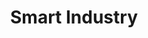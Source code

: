 ---
title: Smart Industry
yearDate: 2018
monthDate: mar
dayDate: 27-30
categories: IoT
tags: Manufacturing Measuring Communicating
excerpt: "Retrieve us in the **Cap'Tronic** village, booth **3F37** and during two 30-minute conferences presentation in **Pitch** room: march 28 at 15h and march 29 at 11h."
website: http://www.smart-industries.fr
---